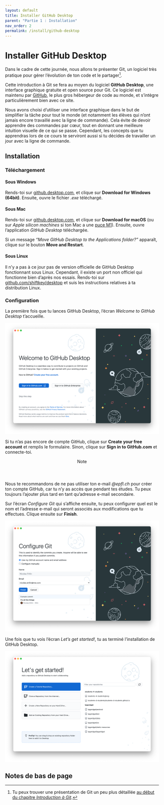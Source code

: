 ```yaml
---
layout: default
title: Installer GitHub Desktop
parent: "Partie 1 : Installation"
nav_order: 2
permalink: /install/github-desktop
---
```


# Installer GitHub Desktop
Dans le cadre de cette journée, nous allons te présenter Git, un logiciel très pratique pour gérer l’évolution de ton code et le partager[^1].

[^1]: Tu peux trouver une présentation de Git un peu plus détaillée [au début du chapitre *Introduction à Git*](../git-intro/).

Cette introduction à Git se fera au moyen du logiciel **GitHub Desktop**, une interface graphique gratuite et open source pour Git. Ce logiciel est maintenu par <a href="https://github.com" target="_blank">GitHub</a>, le plus gros hébergeur de code au monde, et s’intègre particulièrement bien avec ce site.

Nous avons choisi d’utiliser une interface graphique dans le but de simplifier la tâche pour tout le monde (et notamment les élèves qui n’ont jamais encore travaillé avec la ligne de commande). Cela évite de devoir apprendre des commandes par cœur, tout en donnant une meilleure intuition visuelle de ce qui se passe. Cependant, les concepts que tu apprendras lors de ce cours te serviront aussi si tu décides de travailler un jour avec la ligne de commande.

## Installation

### Téléchargement

#### Sous Windows
Rends-toi sur <a href="https://desktop.github.com" target="_blank">github.desktop.com</a>, et clique sur **Download for Windows (64bit)**. Ensuite, ouvre le fichier *.exe* téléchargé.

#### Sous Mac
Rends-toi sur <a href="https://desktop.github.com" target="_blank">github.desktop.com</a>, et clique sur **Download for macOS** (ou sur *Apple silicon machines* si ton Mac a une [puce M1](https://support.apple.com/en-us/HT211814)). Ensuite, ouvre l’application *GitHub Desktop* téléchargée.

Si un message *“Move GitHub Desktop to the Applications folder?”* apparaît, clique sur le bouton **Move and Restart**.

#### Sous Linux
Il n’y a pas à ce jour pas de version officielle de GitHub Desktop fonctionnant sous Linux. Cependant, il existe un port non officiel qui fonctionne bien d’après nos essais. Rends-toi sur <a href="https://github.com/shiftkey/desktop" target="_blank">github.com/shiftkey/desktop</a> et suis les instructions relatives à ta distribution Linux.

### Configuration
La première fois que tu lances GitHub Desktop, l’écran *Welcome to GitHub Desktop* t’accueille.

![Écran “Welcome to GitHub Desktop”](../assets/ghd-welcome.png)

Si tu n’as pas encore de compte GitHub, clique sur **Create your free account** et remplis le formulaire. Sinon, clique sur **Sign in to GitHub.com** et connecte-toi.

<div class="note">
  <header>Note</header>
  <p>Nous te recommandons de ne pas utiliser ton e-mail <em>@epfl.ch</em> pour créer ton compte GitHub, car tu n’y as accès que pendant tes études. Tu peux toujours l’ajouter plus tard en tant qu’adresse e-mail secondaire.</p>
</div>

Sur l’écran *Configure Git* qui s’affiche ensuite, tu peux configurer quel est le nom et l’adresse e-mail qui seront associés aux modifications que tu effectues. Clique ensuite sur **Finish**.

![Écran “Configure Git”](../assets/ghd-configure.png)

Une fois que tu vois l’écran *Let’s get started!*, tu as terminé l’installation de GitHub Desktop.

![Écran “Configure Git”](../assets/ghd-start.png)

## Notes de bas de page
